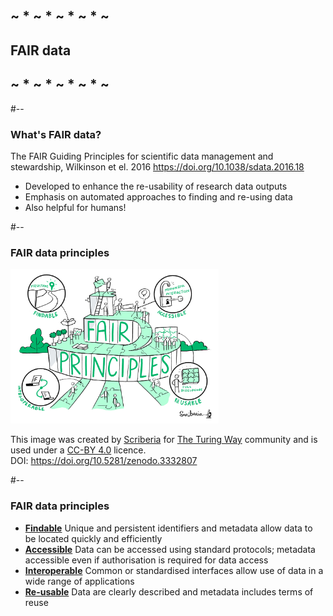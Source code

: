 <!-- .slide: id="fairdata" -->
## ~ * ~ * ~ * ~ * ~ 
##    FAIR data
## ~ * ~ * ~ * ~ * ~ 

#--

### What's FAIR data?

<p class="splash fragment fade-in">
  <emph>The FAIR Guiding Principles for scientific data management and stewardship</emph>, Wilkinson et el. 2016
  <a href="https://doi.org/10.1038/sdata.2016.18">https://doi.org/10.1038/sdata.2016.18</a>
</p>

<ul>
<li class="fragment fade-in">
Developed to enhance the re-usability of research data outputs
</li>
<li class="fragment fade-in">
Emphasis on automated approaches to finding and re-using data
</li>
<li class="fragment fade-in">
Also helpful for humans!
</li>
</ul>

#--

### FAIR data principles

<div class="splash">
  <img src="img/fairprinciples.jpg" width="66%" />
  <p class="footnote">
    This image was created by <a href="http://www.scriberia.co.uk/">Scriberia</a> for <a href="https://the-turing-way.netlify.app/welcome.html">The Turing Way</a> community and is used under a <a href="https://creativecommons.org/licenses/by/4.0/legalcode">CC-BY 4.0</a> licence.<br/>
    DOI: <a href="https://doi.org/10.5281/zenodo.3332807">https://doi.org/10.5281/zenodo.3332807</a>
  </p>
</div>


#--

### FAIR data principles

<ul>
<li class="fragment fade-in" id="fair_findable">
<a href="#findability"><strong>Findable</strong></a>
Unique and persistent identifiers and metadata allow data to be located quickly and efficiently
</li>
<li class="fragment fade-in" id="fair_accessible">
<a href="#accessibility"><strong>Accessible</strong></a>
Data can be accessed using standard protocols; metadata accessible even if authorisation is required for data access
</li>
<li class="fragment fade-in" id="fair_interoperable">
<a href="#interoperability"><strong>Interoperable</strong></a>
Common or standardised interfaces allow use of data in a wide range of applications
</li>
<li class="fragment fade-in" id="fair_re-usable">
<a href="#reusability"><strong>Re-usable</strong></a>
Data are clearly described and metadata includes terms of reuse
</li>
</ul>
